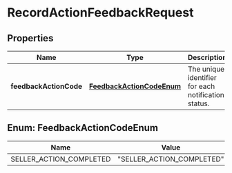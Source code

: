 
# RecordActionFeedbackRequest

## Properties
Name | Type | Description | Notes
------------ | ------------- | ------------- | -------------
**feedbackActionCode** | [**FeedbackActionCodeEnum**](#FeedbackActionCodeEnum) | The unique identifier for each notification status. | 


<a name="FeedbackActionCodeEnum"></a>
## Enum: FeedbackActionCodeEnum
Name | Value
---- | -----
SELLER_ACTION_COMPLETED | &quot;SELLER_ACTION_COMPLETED&quot;



